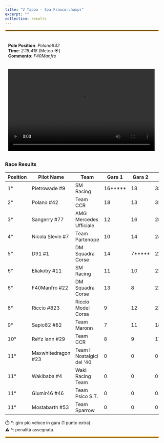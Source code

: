```yaml
---
title: "V Tappa - Spa Francorchamps"
excerpt: ""
collection: results
---
```


<style>
  .container {
    display: flex;
    justify-content: space-between;
    flex-wrap: wrap; /* Allow wrapping on small screens */
  }

  .box {
    flex: 1;
    padding: 10px;
    box-sizing: border-box; /* Prevents padding from affecting width */
  }

video {
    width: 480px;
    height: 270px;
    margin-right: 20px;
}

  /* Media query for smaller screens */
  @media (max-width: 768px) {
    .container {
      flex-direction: column; /* Stack the divs vertically */
    }
  }
</style>

<hr style="border: 2px solid orange;" />

<div class="container">
    <div class="box">
        <p>
            <b>Pole Position</b>: <em>Polano#42</em><br>
            <b>Time</b>: <em>2:18.418</em> (Meteo ☀️)<br>
            <b>Commento</b>: <em>F40Manfro</em>
        </p>
    </div>
    <div class ="box">
        <!-- <em>Presto disponibile il commento del Pole Position!</em> 🎬 -->
        <video controls>
          <source src="https://github.com/campionatoscarsoni/campionatoscarsoni.github.io/raw/refs/heads/master/files/pole_spa.mp4?download=" type="video/mp4">
          Your browser does not support the video tag.
        </video>
    </div>
</div>

### Race Results

| **Position** | **Pilot Name**      | **Team**        | **Gara 1** | **Gara 2** | **Total** |
|--------------|---------------------|-----------------|------------|------------|-----------|
| 1°  | Pietrowade #9       | SM Racing                 | 16**\***  | 18 | 35 |
| 2°  | Polano #42          | Team CCR                  | 18 | 13 | 32 |
| 3°  | Sangerry #77        | AMG Mercedes Ufficiale    | 12 | 16 | 28 |
| 4°  | Nicola Slevin #7    | Team Partenope            | 10 | 14 | 24 |
| 5°  | D91 #1              | DM Squadra Corse          | 14 | 7**\*** | 22**^** |
| 6°  | Eliakoby #11        | SM Racing                 | 11 | 10 | 21 |
| 6°  | F40Manfro #22       | DM Squadra Corse          | 13 | 8  | 21**^** |
| 6°  | Riccio #823         | Riccio Model Corsa        | 9  | 12 | 21 |
| 9°  | Sapio82 #82         | Team Maronn               | 7  | 11 | 18 |
| 10° | ReYz Iann #29       | Team CCR                  | 8  | 9  | 17 |
| 11° | Maxwhitedragon #23  | Team I Nostalgici del '40 | 0  | 0  | 0  |
| 11° | Wakibaba #4         | Waki Racing Team          | 0  | 0  | 0  |
| 11° | Giumir46 #46        | Team Psico S.T.           | 0  | 0  | 0  |
| 11° | Mostabarth #53      | Team Sparrow              | 0  | 0  | 0  |

⏱️ **\***: giro più veloce in gara (1 punto extra).<br>
⚠️ **^**: penalità assegnata.<br>
<hr style="border: 2px solid orange;" />
